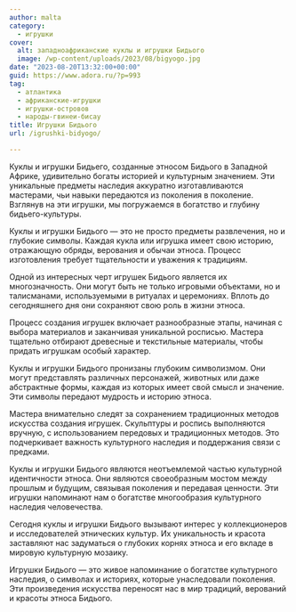 ```yaml
---
author: malta
category:
  - игрушки
cover:
  alt: западноафриканские куклы и игрушки Бидього
  image: /wp-content/uploads/2023/08/bigyogo.jpg
date: "2023-08-20T13:32:00+00:00"
guid: https://www.adora.ru/?p=993
tag:
  - атлантика
  - африканские-игрушки
  - игрушки-островов
  - народы-гвинеи-бисау
title: Игрушки Бидього
url: /igrushki-bidyogo/

---
```

Куклы и игрушки Бидьего, созданные этносом Бидього в Западной Африке, удивительно богаты историей и культурным значением. Эти уникальные предметы наследия аккуратно изготавливаются мастерами, чьи навыки передаются из поколения в поколение. Взглянув на эти игрушки, мы погружаемся в богатство и глубину бидьего-культуры.

Куклы и игрушки Бидього — это не просто предметы развлечения, но и глубокие символы. Каждая кукла или игрушка имеет свою историю, отражающую обряды, верования и обычаи этноса. Процесс изготовления требует тщательности и уважения к традициям.

Одной из интересных черт игрушек Бидього является их многозначность. Они могут быть не только игровыми объектами, но и талисманами, используемыми в ритуалах и церемониях. Вплоть до сегодняшнего дня они сохраняют свою роль в жизни этноса.

Процесс создания игрушек включает разнообразные этапы, начиная с выбора материалов и заканчивая уникальной росписью. Мастера тщательно отбирают древесные и текстильные материалы, чтобы придать игрушкам особый характер.

Куклы и игрушки Бидього пронизаны глубоким символизмом. Они могут представлять различных персонажей, животных или даже абстрактные формы, каждая из которых имеет свой смысл и значение. Эти символы передают мудрость и историю этноса.

Мастера внимательно следят за сохранением традиционных методов искусства создания игрушек. Скульптуры и роспись выполняются вручную, с использованием передовых и традиционных методов. Это подчеркивает важность культурного наследия и поддержания связи с предками.

Куклы и игрушки Бидього являются неотъемлемой частью культурной идентичности этноса. Они являются своеобразным мостом между прошлым и будущим, связывая поколения и передавая ценности. Эти игрушки напоминают нам о богатстве многообразия культурного наследия человечества.

Сегодня куклы и игрушки Бидього вызывают интерес у коллекционеров и исследователей этнических культур. Их уникальность и красота заставляют нас задуматься о глубоких корнях этноса и его вкладе в мировую культурную мозаику.

Игрушки Бидього — это живое напоминание о богатстве культурного наследия, о символах и историях, которые унаследовали поколения. Эти произведения искусства переносят нас в мир традиций, верований и красоты этноса Бидього.
